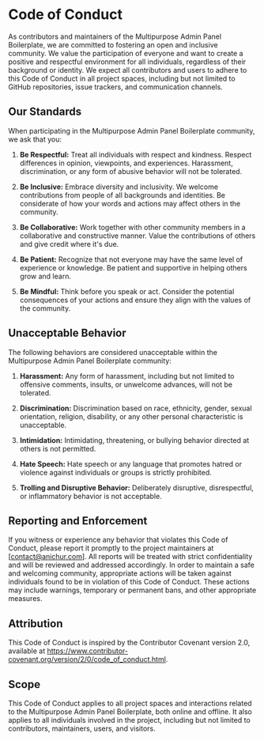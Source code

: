 # Code of Conduct

As contributors and maintainers of the Multipurpose Admin Panel Boilerplate, we are committed to fostering an open and inclusive community. We value the participation of everyone and want to create a positive and respectful environment for all individuals, regardless of their background or identity. We expect all contributors and users to adhere to this Code of Conduct in all project spaces, including but not limited to GitHub repositories, issue trackers, and communication channels.

## Our Standards

When participating in the Multipurpose Admin Panel Boilerplate community, we ask that you:

1. **Be Respectful:** Treat all individuals with respect and kindness. Respect differences in opinion, viewpoints, and experiences. Harassment, discrimination, or any form of abusive behavior will not be tolerated.

2. **Be Inclusive:** Embrace diversity and inclusivity. We welcome contributions from people of all backgrounds and identities. Be considerate of how your words and actions may affect others in the community.

3. **Be Collaborative:** Work together with other community members in a collaborative and constructive manner. Value the contributions of others and give credit where it's due.

4. **Be Patient:** Recognize that not everyone may have the same level of experience or knowledge. Be patient and supportive in helping others grow and learn.

5. **Be Mindful:** Think before you speak or act. Consider the potential consequences of your actions and ensure they align with the values of the community.

## Unacceptable Behavior

The following behaviors are considered unacceptable within the Multipurpose Admin Panel Boilerplate community:

1. **Harassment:** Any form of harassment, including but not limited to offensive comments, insults, or unwelcome advances, will not be tolerated.

2. **Discrimination:** Discrimination based on race, ethnicity, gender, sexual orientation, religion, disability, or any other personal characteristic is unacceptable.

3. **Intimidation:** Intimidating, threatening, or bullying behavior directed at others is not permitted.

4. **Hate Speech:** Hate speech or any language that promotes hatred or violence against individuals or groups is strictly prohibited.

5. **Trolling and Disruptive Behavior:** Deliberately disruptive, disrespectful, or inflammatory behavior is not acceptable.

## Reporting and Enforcement

If you witness or experience any behavior that violates this Code of Conduct, please report it promptly to the project maintainers at [contact@anichur.com]. All reports will be treated with strict confidentiality and will be reviewed and addressed accordingly. In order to maintain a safe and welcoming community, appropriate actions will be taken against individuals found to be in violation of this Code of Conduct. These actions may include warnings, temporary or permanent bans, and other appropriate measures.

## Attribution

This Code of Conduct is inspired by the Contributor Covenant version 2.0, available at https://www.contributor-covenant.org/version/2/0/code_of_conduct.html.

## Scope

This Code of Conduct applies to all project spaces and interactions related to the Multipurpose Admin Panel Boilerplate, both online and offline. It also applies to all individuals involved in the project, including but not limited to contributors, maintainers, users, and visitors.
